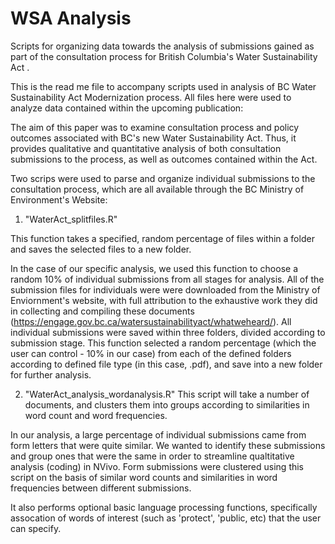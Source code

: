 # WSA Analysis
Scripts for organizing data towards the analysis of submissions gained as part of the consultation process for British Columbia's Water Sustainability Act . 

This is the read me file to accompany scripts used in analysis of BC Water Sustainability Act Modernization process. All files here were used to analyze data contained within the upcoming publication:

The aim of this paper was to examine consultation process and policy outcomes associated with BC's new Water Sustainability Act. Thus, it provides qualitative and quantitative analysis of both consultation submissions to the process, as well as outcomes contained within the Act.

Two scrips were used to parse and organize individual submissions to the consultation process, which are all available through the BC Ministry of Environment's Website:

1. "WaterAct_splitfiles.R" 

This function takes a specified, random percentage of files within a folder and saves the selected files to a new folder. 

In the case of our specific analysis,  we used this function  to choose a random 10% of individual submissions from all stages for analysis. All of the submission files for individuals were were downloaded from the Ministry of Enviornment's website, with full attribution to the exhaustive work they did in collecting and compiling these documents (https://engage.gov.bc.ca/watersustainabilityact/whatweheard/). All individual submissions were saved within three folders, divided according to submission stage. This function  selected a random percentage (which the user can control - 10% in our case) from each of the defined folders according to defined file type (in this case, .pdf), and save into a new folder for further analysis. 

2. "WaterAct_analysis_wordanalysis.R"
This script will take a number of documents, and clusters them into groups according to similarities in word count and word frequencies.

In our analysis, a large percentage of individual submissions came from form letters that were quite similar. We wanted to identify these submissions and group ones that were the same in order to streamline qualtitative analysis (coding) in NVivo. Form submissions were clustered using this script on the basis of similar word counts and similarities in word frequencies between different submissions. 

It also performs optional basic language processing functions, specifically assocation of words of interest (such as 'protect', 'public, etc) that the user can specify.
